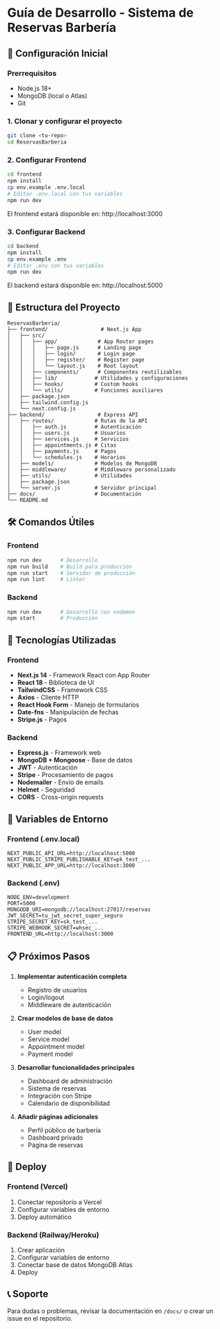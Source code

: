 # Guía de Desarrollo - Sistema de Reservas Barbería

## 🚀 Configuración Inicial

### Prerrequisitos
- Node.js 18+ 
- MongoDB (local o Atlas)
- Git

### 1. Clonar y configurar el proyecto

```bash
git clone <tu-repo>
cd ReservasBarberia
```

### 2. Configurar Frontend

```bash
cd frontend
npm install
cp env.example .env.local
# Editar .env.local con tus variables
npm run dev
```

El frontend estará disponible en: http://localhost:3000

### 3. Configurar Backend

```bash
cd backend
npm install
cp env.example .env
# Editar .env con tus variables
npm run dev
```

El backend estará disponible en: http://localhost:5000

## 📁 Estructura del Proyecto

```
ReservasBarberia/
├── frontend/                 # Next.js App
│   ├── src/
│   │   ├── app/             # App Router pages
│   │   │   ├── page.js      # Landing page
│   │   │   ├── login/       # Login page
│   │   │   ├── register/    # Register page
│   │   │   └── layout.js    # Root layout
│   │   ├── components/      # Componentes reutilizables
│   │   ├── lib/            # Utilidades y configuraciones
│   │   ├── hooks/          # Custom hooks
│   │   └── utils/          # Funciones auxiliares
│   ├── package.json
│   ├── tailwind.config.js
│   └── next.config.js
├── backend/                 # Express API
│   ├── routes/             # Rutas de la API
│   │   ├── auth.js         # Autenticación
│   │   ├── users.js        # Usuarios
│   │   ├── services.js     # Servicios
│   │   ├── appointments.js # Citas
│   │   ├── payments.js     # Pagos
│   │   └── schedules.js    # Horarios
│   ├── models/             # Modelos de MongoDB
│   ├── middleware/         # Middleware personalizado
│   ├── utils/              # Utilidades
│   ├── package.json
│   └── server.js           # Servidor principal
├── docs/                   # Documentación
└── README.md
```

## 🛠️ Comandos Útiles

### Frontend
```bash
npm run dev      # Desarrollo
npm run build    # Build para producción
npm run start    # Servidor de producción
npm run lint     # Linter
```

### Backend
```bash
npm run dev      # Desarrollo con nodemon
npm start        # Producción
```

## 🎨 Tecnologías Utilizadas

### Frontend
- **Next.js 14** - Framework React con App Router
- **React 18** - Biblioteca de UI
- **TailwindCSS** - Framework CSS
- **Axios** - Cliente HTTP
- **React Hook Form** - Manejo de formularios
- **Date-fns** - Manipulación de fechas
- **Stripe.js** - Pagos

### Backend
- **Express.js** - Framework web
- **MongoDB + Mongoose** - Base de datos
- **JWT** - Autenticación
- **Stripe** - Procesamiento de pagos
- **Nodemailer** - Envío de emails
- **Helmet** - Seguridad
- **CORS** - Cross-origin requests

## 🔧 Variables de Entorno

### Frontend (.env.local)
```
NEXT_PUBLIC_API_URL=http://localhost:5000
NEXT_PUBLIC_STRIPE_PUBLISHABLE_KEY=pk_test_...
NEXT_PUBLIC_APP_URL=http://localhost:3000
```

### Backend (.env)
```
NODE_ENV=development
PORT=5000
MONGODB_URI=mongodb://localhost:27017/reservas
JWT_SECRET=tu_jwt_secret_super_seguro
STRIPE_SECRET_KEY=sk_test_...
STRIPE_WEBHOOK_SECRET=whsec_...
FRONTEND_URL=http://localhost:3000
```

## 📋 Próximos Pasos

1. **Implementar autenticación completa**
   - Registro de usuarios
   - Login/logout
   - Middleware de autenticación

2. **Crear modelos de base de datos**
   - User model
   - Service model
   - Appointment model
   - Payment model

3. **Desarrollar funcionalidades principales**
   - Dashboard de administración
   - Sistema de reservas
   - Integración con Stripe
   - Calendario de disponibilidad

4. **Añadir páginas adicionales**
   - Perfil público de barbería
   - Dashboard privado
   - Página de reservas

## 🚀 Deploy

### Frontend (Vercel)
1. Conectar repositorio a Vercel
2. Configurar variables de entorno
3. Deploy automático

### Backend (Railway/Heroku)
1. Crear aplicación
2. Configurar variables de entorno
3. Conectar base de datos MongoDB Atlas
4. Deploy

## 📞 Soporte

Para dudas o problemas, revisar la documentación en `/docs/` o crear un issue en el repositorio. 